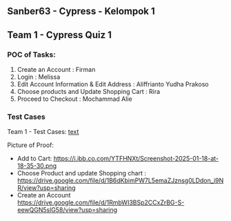 ## Sanber63 - Cypress - Kelompok 1
## Team 1 - Cypress Quiz 1

### POC of Tasks:
1. Create an Account : Firman
2. Login : Melissa
3. Edit Account Information & Edit Address : Aliffrianto Yudha Prakoso
4. Choose products and Update Shopping Cart : Rira
5. Proceed to Checkout : Mochammad Alie

### Test Cases
Team 1 - Test Cases: [text](https://docs.google.com/spreadsheets/d/1Wvd0Ox9loBzRAZ_vRusqsxVUCQwMeC9yPa8sgGlRmIc/edit?usp=sharing)

Picture of Proof:
- Add to Cart: https://i.ibb.co.com/YTFHNXt/Screenshot-2025-01-18-at-18-35-30.png
- Choose Product and update Shopping chart : https://drive.google.com/file/d/1B6dKbimPW7L5emaZJznsg0LDdon_i9NR/view?usp=sharing
- Create an Account https://drive.google.com/file/d/1RmbWI3BSp2CCxZrBG-S-eewQGN5slG58/view?usp=sharing
